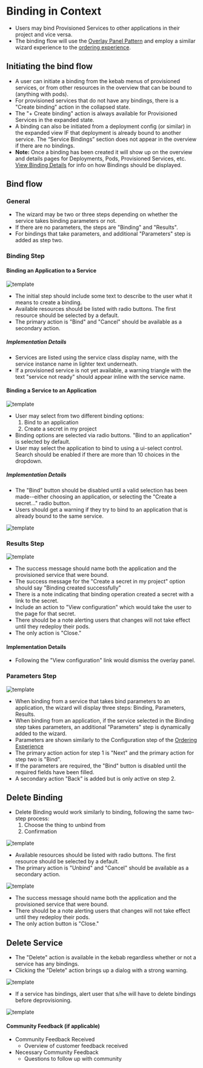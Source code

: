 

# Binding in Context

- Users may bind Provisioned Services to other applications in their project and vice versa.
- The binding flow will use the [Overlay Panel Pattern](http://openshift.github.io/openshift-origin-design/web-console/4-patterns/overlay-panel) and employ a similar wizard experience to the [ordering experience](http://openshift.github.io/openshift-origin-design/web-console/5-components/order-from-catalog).




## Initiating the bind flow

- A user can initiate a binding from the kebab menus of provisioned services, or from other resources in the overview that can be bound to (anything with pods).
- For provisioned services that do not have any bindings, there is a "Create binding" action in the collapsed state.
- The "+ Create binding" action is always available for Provisioned Services in the expanded state.
- A binding can also be initiated from a deployment config (or similar) in the expanded view IF that deployment is already bound to another service. The “Service Bindings” section does not appear in the overview if there are no bindings.
- **Note:** Once a binding has been created it will show up on the overview and details pages for Deployments, Pods, Provisioned Services, etc. [View Binding Details](http://openshift.github.io/openshift-origin-design/web-console/5-components/binding-details) for info on how Bindings should be displayed.


## Bind flow

### General
- The wizard may be two or three steps depending on whether the service takes binding parameters or not.
- If there are no parameters, the steps are "Binding" and "Results".
- For bindings that take parameters, and additional "Parameters" step is added as step two.

### Binding Step
#### Binding an Application to a Service
![template](img/bind-to-service-select.png)
- The initial step should include some text to describe to the user what it means to create a binding.
- Available resources should be listed with radio buttons. The first resource should be selected by a default.
- The primary action is "Bind" and "Cancel" should be available as a secondary action.

##### Implementation Details
- Services are listed using the service class display name, with the service instance name in lighter text underneath.
- If a provisioned service is not yet available, a warning triangle with the text "service not ready" should appear inline with the service name.

#### Binding a Service to an Application
![template](img/bind-to-app-select.png)
- User may select from two different binding options:
	1. Bind to an application
	2. Create a secret in my project
- Binding options are selected via radio buttons. "Bind to an application" is selected by default.
- User may select the application to bind to using a ui-select control. Search should be enabled if there are more than 10 choices in the dropdown.

##### Implementation Details
- The "Bind" button should be disabled until a valid selection has been made--either choosing an application, or selecting the "Create a secret..." radio button.
- Users should get a warning if they try to bind to an application that is already bound to the same service.

![template](img/bind_to_service_warning.png)

### Results Step

![template](img/bind-results.png)
- The success message should name both the application and the provisioned service that were bound.
- The success message for the "Create a secret in my project" option should say "Binding created successfully"
- There is a note indicating that binding operation created a secret with a link to the secret.
- Include an action to "View configuration" which would take the user to the page for that secret.
- There should be a note alerting users that changes will not take effect until they redeploy their pods.
- The only action is "Close."

#### Implementation Details
- Following the "View configuration" link would dismiss the overlay panel.

### Parameters Step
![template](img/bind-parameters.png)
- When binding from a service that takes bind parameters to an application, the wizard will display three steps: Binding, Parameters, Results.
- When binding from an application, if the service selected in the Binding step takes parameters, an additional "Parameters" step is dynamically added to the wizard.
- Parameters are shown similarly to the Configuration step of the [Ordering Experience](http://openshift.github.io/openshift-origin-design/web-console/5-components/order-from-catalog)
- The primary action action for step 1 is "Next" and the primary action for step two is "Bind".
- If the parameters are required, the "Bind" button is disabled until the required fields have been filled.
- A secondary action "Back" is added but is only active on step 2.

## Delete Binding
- Delete Binding would work similarly to binding, following the same two-step process:
	1. Choose the thing to unbind from
	2. Confirmation

![template](img/delete-binding-select.png)
- Available resources should be listed with radio buttons. The first resource should be selected by a default.
- The primary action is "Unbind" and "Cancel" should be available as a secondary action.

![template](img/delete-binding-confirm.png)
- The success message should name both the application and the provisioned service that were bound.
- There should be a note alerting users that changes will not take effect until they redeploy their pods.
- The only action button is "Close."

## Delete Service
- The "Delete" action is available in the kebab regardless whether or not a service has any bindings.
- Clicking the "Delete" action brings up a dialog with a strong warning.

![template](img/delete-warning.png)

- If a service has bindings, alert user that s/he will have to delete bindings before deprovisioning.

![template](img/deprovision_with_bindings.png)



#### Community Feedback (if applicable)
- Community Feedback Received
	- Overview of customer feedback received
- Necessary Community Feedback
	- Questions to follow up with community
